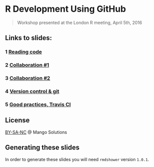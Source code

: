 
# R Development Using GitHub

> Workshop presented at the London R meeting, April 5th, 2016

## Links to slides:

### 1 [Reading code](http://mangothecat.github.io/github-workshop/01-reading-code.html)

### 2 [Collaboration #1](http://mangothecat.github.io/github-workshop/02-collaboration-1.html)

### 3 [Collaboration #2](http://mangothecat.github.io/github-workshop/03-collaboration-2.html)

### 4 [Version control & git](http://mangothecat.github.io/github-workshop/04-version-control-and-git.html)

### 5 [Good practices, Travis CI](http://mangothecat.github.io/github-workshop/05-best-practices.html)

## License

[BY-SA-NC](https://creativecommons.org/licenses/by-nc-sa/4.0/) @ Mango Solutions

## Generating these slides
In order to generate these slides you will need `rmdshower` version `1.0.1`.